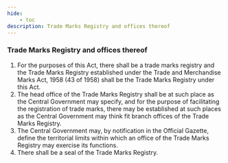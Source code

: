```yaml
---
hide:
    - toc
description: Trade Marks Registry and offices thereof
---
```


### Trade Marks Registry and offices thereof

1. For the purposes of this Act, there shall be a trade marks registry and the Trade Marks Registry established under the Trade and Merchandise Marks Act, 1958 (43 of 1958) shall be the Trade Marks Registry under this Act.
2. The head office of the Trade Marks Registry shall be at such place as the Central Government may specify, and for the purpose of facilitating the registration of trade marks, there may be established at such places as the Central Government may think fit branch offices of the Trade Marks Registry.
3. The Central Government may, by notification in the Official Gazette, define the territorial limits within which an office of the Trade Marks Registry may exercise its functions.
4. There shall be a seal of the Trade Marks Registry.

